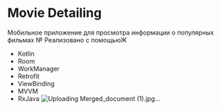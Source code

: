 # Movie Detailing
Мобильное приложение для просмотра информации о популярных фильмах
№ Реализовано с помощьюЖ
- Kotlin
- Room
- WorkManager
- Retrofit
- ViewBinding
- MVVM
- RxJava
![Uploading Merged_document (1).jpg…]()
